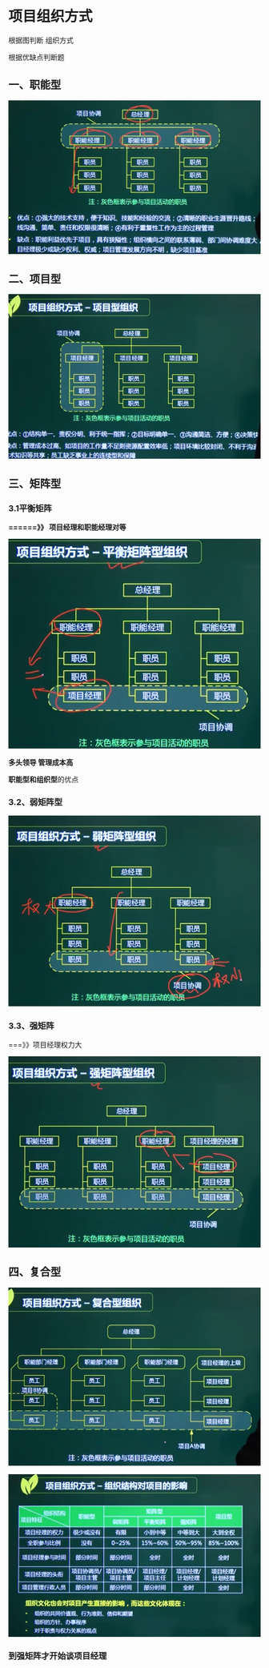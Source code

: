 # 项目组织方式

根据图判断 组织方式

根据优缺点判断题

## 一、职能型

![image-20210319152922034](../picture/image-20210319152922034.png)

## 二、项目型

![image-20210319153709137](../picture/image-20210319153709137.png)

## 三、矩阵型

### 3.1平衡矩阵

**======》》 项目经理和职能经理对等**

![image-20210319154348162](../picture/image-20210319154348162.png)

**多头领导 管理成本高**



**职能型和组织型**的优点

### 3.2、弱矩阵型

![image-20210319154433717](../picture/image-20210319154433717.png)





###  3.3、强矩阵

===》》项目经理权力大



![image-20210319154605394](../picture/image-20210319154605394.png)

## 四、复合型

![image-20210319155028444](../picture/image-20210319155028444.png)









![image-20210319155146182](../picture/image-20210319155146182.png)







### 到强矩阵才开始谈项目经理































































